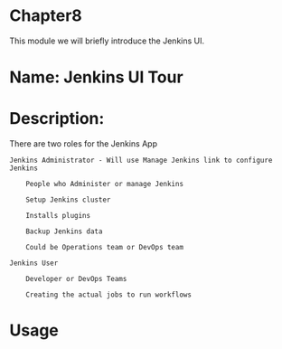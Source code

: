 # Chapter8
This module we will briefly introduce the Jenkins UI.

# Name: Jenkins UI Tour

# Description: 

There are two roles for the Jenkins App


    Jenkins Administrator - Will use Manage Jenkins link to configure Jenkins

        People who Administer or manage Jenkins

        Setup Jenkins cluster

        Installs plugins

        Backup Jenkins data

        Could be Operations team or DevOps team

    Jenkins User

        Developer or DevOps Teams

        Creating the actual jobs to run workflows




# Usage


    